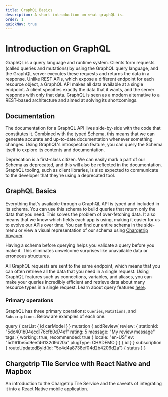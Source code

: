 ```yaml
---
title: GraphQL Basics
description: A short introduction on what graphQL is.
order: 1
quickNav: true
---
```


# Introduction on GraphQL
GraphQL is a query language and runtime system. Clients form requests (called queries and mutations) by using the GraphQL query language, and the GraphQL server executes these requests and returns the data in a response. Unlike REST APIs, which expose a different endpoint for each resource object, a GraphQL API makes all data available at a single endpoint. A client specifies exactly the data that it wants, and the server responds with only that data. GraphQL is seen as a modern alternative to a REST-based architecture and aimed at solving its shortcomings.

## Documentation
The documentation for a GraphQL API lives side-by-side with the code that constitutes it. Combined with the typed Schema, this means that we can generate accurate and up-to-date documentation whenever something changes. Using GraphQL's introspection feature, you can query the Schema itself to explore its contents and documentation.

Deprecation is a first-class citizen. We can easily mark a part of our Schema as deprecated, and this will also be reflected in the documentation. GraphQL tooling, such as client libraries, is also expected to communicate to the developer that they're using a deprecated tool.

## GraphQL Basics
Everything that's available through a GraphQL API is typed and included in its schema. You can use this schema to build queries that return only the data that you need. This solves the problem of over-fetching data. It also means that we know which fields each app is using, making it easier for us to evolve our APIs over time. You can find our entire schema in the side-menu or view a visual representation of our schema using [Chargetrip Voyager](https://voyager.chargetrip.com/).
 
Having a schema before querying helps you validate a query before you make it. This eliminates unwelcome surprises like unavailable data or erroneous structures.

All GraphQL requests are sent to the same endpoint, which means that you can often retrieve all the data that you need in a single request. Using GraphQL features such as connections, variables, and aliases, you can make your queries incredibly efficient and retrieve data about many resource types in a single request. Learn about query features [here](https://graphql.org/learn/queries/).

### Primary operations
GraphQL has three primary operations: `Queries`, `Mutations`, and `Subscriptions`. Below are examples of each one.

<code-block lang="graphql" prefix="GraphQL / Primary Operations" title="Query">
query {
  carList {
    id
    carModel
  }
}
</code-block>

<code-block lang="graphql" prefix="GraphQL / Primary Operations" title="Mutation">
mutation {
  addReview(
    review: {
      stationId: "5dc401b04ecd176cfb0d74ef"
      rating: 5
      message: "My review message"
      tags: { working: true, recommended: true }
      locale: "en-US"
      ev: "5d161be5c9eef46132d9d20a"
      plugType: CHADEMO
    }
  ) {
    id
  }
}
</code-block>

<code-block lang="graphql" prefix="GraphQL / Primary Operations" title="Subscription">
subscription {
  routeUpdatedById(id: "5e4d4a8738ef04d2b4206d2a") {
    status
  }
}
</code-block>

<right-aside large="true">

<article-teaser src="globe.svg" href="https://medium.com/chargetrip/chargetrip-tile-service-with-react-native-and-mapbox-228dae36a574">

## Chargetrip Tile Service with React Native and Mapbox
An introduction to the Chargetrip Tile Service and the caveats of integrating it into a React Native mobile application.

</article-teaser>

<latest-updates></latest-updates>

</right-aside>
